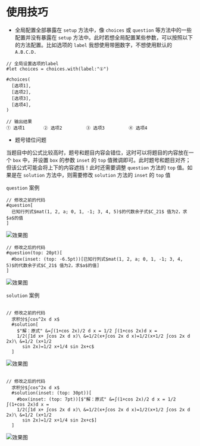 # 使用技巧

+ 全局配置全部暴露在 `setup` 方法中，像 `choices` 或 `question` 等方法中的一些配置并没有暴露在 `setup` 方法中。此时若想全局配置某些参数，可以按照以下的方法配置。比如选项的 `label` 我想使用带圈数字，不想使用默认的 `A.B.C.D.`
```typst
// 全局设置选项的label
#let choices = choices.with(label:"①")

#choices(
  [选项1],
  [选项2],
  [选项3],
  [选项4],
)

// 输出结果
① 选项1       ② 选项2         ③ 选项3         ④ 选项4
```


+  题号错位问题

  当题目中的公式比较高时，题号和题目内容会错位，这时可以将题目的内容放在一个 `box` 中，并设置 `box` 的参数 `inset`  的 `top` 值微调即可。此时题号和题目对齐；但该公式可能会将上下的内容遮挡！此时还需要调整 `question` 方法的 `top` 值。如果是在 `solution` 方法中，则需要修改  `solution` 方法的 `inset`  的 `top` 值



`question` 案例
```typst
// 修改之前的代码
#question[
  已知行列式$mat(1, 2, a; 0, 1, -1; 3, 4, 5)$的代数余子式$C_21$ 值为2，求$a$的值
]
```
![效果图](/tips3.png)


```typst
// 修改之后的代码
#question(top: 20pt)[
  #box(inset: (top: -6.5pt))[已知行列式$mat(1, 2, a; 0, 1, -1; 3, 4, 5)$的代数余子式$C_21$ 值为2，求$a$的值]
]
```
![效果图](/tips4.png)

`solution` 案例
```typst

// 修改之前的代码
  求积分$∫cos^2x d x$
  #solution[
    $"解：原式" &=∫(1+cos 2x)/2 d x = 1/2 ∫(1+cos 2x)d x =
    1/2(∫1d x+ ∫cos 2x d x)\ &=1/2(x+∫cos 2x d x)=1/2(x+1/2 ∫cos 2x d 2x)\ &=1/2 (x+1/2
      sin 2x)=1/2 x+1/4 sin 2x+c$
  ]
```
![效果图](/tips1.png)

```typst

// 修改之后的代码
  求积分$∫cos^2x d x$
  #solution(inset: (top: 30pt))[
    #box(inset: (top: 7pt))[$"解：原式" &=∫(1+cos 2x)/2 d x = 1/2 ∫(1+cos 2x)d x =
    1/2(∫1d x+ ∫cos 2x d x)\ &=1/2(x+∫cos 2x d x)=1/2(x+1/2 ∫cos 2x d 2x)\ &=1/2 (x+1/2
      sin 2x)=1/2 x+1/4 sin 2x+c$]
  ]
```
![效果图](/tips2.png)




